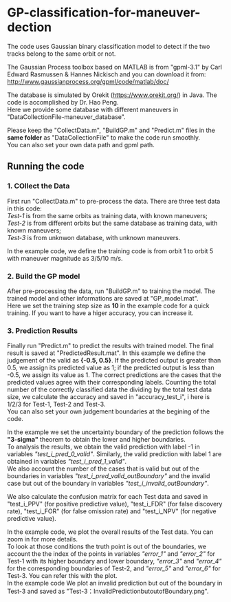 # GP-classification-for-maneuver-dection
The code uses Gaussian binary classification model to detect if the two tracks belong to the same orbit or not.

The Gaussian Process toolbox based on MATLAB is from "gpml-3.1" by Carl Edward Rasmussen & Hannes Nickisch and you can download it from: http://www.gaussianprocess.org/gpml/code/matlab/doc/

The database is simulated by Orekit (https://www.orekit.org/) in Java. The code is accomplished by Dr. Hao Peng.   
Here we provide some database with different maneuvers in "DataCollectionFile-maneuver_database".

Please keep the "CollectData.m", "BuildGP.m" and "Predict.m" files in the **same folder** as "DataCollectionFile" to make the code run smoothly.   
You can also set your own data path and gpml path.

## Running the code
### 1. COllect the Data
First run "CollectData.m" to pre-process the data. There are three test data in this code:   
*Test-1* is from the same orbits as training data, with known maneuvers;  
*Test-2* is from different orbits but the same database as training data, with known maneuvers;  
*Test-3* is from unknwon database, with unknown maneuvers.

In the example code, we define the training code is from orbit 1 to orbit 5 with maneuver magnitude as 3/5/10 m/s.

### 2. Build the GP model
After pre-processing the data, run "BuildGP.m" to training the model. The trained model and other informations are saved at "GP_model.mat".  
Here we set the training step size as **10** in the example code for a quick training. If you want to have a higer accuracy, you can increase it.

### 3. Prediction Results
Finally run "Predict.m" to predict the results with trained model. The final result is saved at "PredictedResult.mat".
In this example we define the judgement of the valid as **{-0.5, 0.5}**. If the predicted output is greater than 0.5, we assign its predicted value as 1; if the predicted output is less than -0.5, we assign its value as 1. The correct predictions are the cases that the predicted values agree with their corresponding labels. Counting the total number of the correctly classified data the dividing by the total test data size, we calculate the accuracy and saved in "accuracy_test_i", i here is 1/2/3 for Test-1, Test-2 and Test-3.    
You can also set your own judgement boundaries at the begining of the code.

In the example we set the uncertainty boundary of the prediction follows the **"3-sigma"** theorem to obtain the lower and higher boundaries.  
To analysis the results, we obtain the valid prediction with label -1 in variables *"test_i_pred_0_valid"*. Similarly, the valid prediction with label 1 are obtained in variables *"test_i_pred_1_valid"*.   
We also account the number of the cases that is valid but out of the boundaries in variables *"test_i_pred_valid_outBoundary"* and the invalid case but out of the boundary in variables *"test_i_invalid_outBoundary"*.

We also calculate the confusion matrix for each Test data and saved in "test_i_PPV" (for positive predictive value), "test_i_FDR" (for false discovery rate), "test_i_FOR" (for false omission rate) and "test_i_NPV" (for negative predictive value).

In the example code, we plot the overall results of the Test data. You can zoom in for more details.  
To look at those conditions the truth point is out of the boundaries, we account the the index of the points in variables *"error_1"* and *"error_2"* for Test-1 with its higher boundary and lower boundary, *"error_3"* and *"error_4"* for the corresponding boundaries of Test-2, and *"error_5"* and *"error_6"* for Test-3. You can refer this with the plot.     
In the example code We plot an invalid prediction but out of the boundary in Test-3 and saved as "Test-3：InvalidPredictionbutoutofBoundary.png". 




